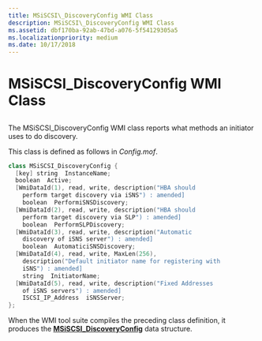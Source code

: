 ```yaml
---
title: MSiSCSI\_DiscoveryConfig WMI Class
description: MSiSCSI\_DiscoveryConfig WMI Class
ms.assetid: dbf170ba-92ab-47bd-a076-5f54129305a5
ms.localizationpriority: medium
ms.date: 10/17/2018
---
```


# MSiSCSI\_DiscoveryConfig WMI Class


## <span id="ddk_msiscsi_discoveryconfig_wmi_class_kr"></span><span id="DDK_MSISCSI_DISCOVERYCONFIG_WMI_CLASS_KR"></span>


The MSiSCSI\_DiscoveryConfig WMI class reports what methods an initiator uses to do discovery.

This class is defined as follows in *Config.mof*.

```cpp
class MSiSCSI_DiscoveryConfig {
  [key] string  InstanceName;
  boolean  Active;
  [WmiDataId(1), read, write, description("HBA should
    perform target discovery via iSNS") : amended] 
    boolean  PerformiSNSDiscovery;
  [WmiDataId(2), read, write, description("HBA should 
    perform target discovery via SLP") : amended] 
    boolean  PerformSLPDiscovery;
  [WmiDataId(3), read, write, description("Automatic 
    discovery of iSNS server") : amended] 
    boolean  AutomaticiSNSDiscovery;
  [WmiDataId(4), read, write, MaxLen(256), 
    description("Default initiator name for registering with 
    iSNS") : amended] 
    string  InitiatorName;
  [WmiDataId(5), read, write, description("Fixed Addresses 
    of iSNS servers") : amended] 
    ISCSI_IP_Address  iSNSServer;
};
```

When the WMI tool suite compiles the preceding class definition, it produces the [**MSiSCSI\_DiscoveryConfig**](https://msdn.microsoft.com/library/windows/hardware/ff562991) data structure.

 

 





